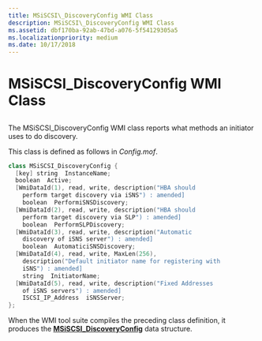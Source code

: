 ```yaml
---
title: MSiSCSI\_DiscoveryConfig WMI Class
description: MSiSCSI\_DiscoveryConfig WMI Class
ms.assetid: dbf170ba-92ab-47bd-a076-5f54129305a5
ms.localizationpriority: medium
ms.date: 10/17/2018
---
```


# MSiSCSI\_DiscoveryConfig WMI Class


## <span id="ddk_msiscsi_discoveryconfig_wmi_class_kr"></span><span id="DDK_MSISCSI_DISCOVERYCONFIG_WMI_CLASS_KR"></span>


The MSiSCSI\_DiscoveryConfig WMI class reports what methods an initiator uses to do discovery.

This class is defined as follows in *Config.mof*.

```cpp
class MSiSCSI_DiscoveryConfig {
  [key] string  InstanceName;
  boolean  Active;
  [WmiDataId(1), read, write, description("HBA should
    perform target discovery via iSNS") : amended] 
    boolean  PerformiSNSDiscovery;
  [WmiDataId(2), read, write, description("HBA should 
    perform target discovery via SLP") : amended] 
    boolean  PerformSLPDiscovery;
  [WmiDataId(3), read, write, description("Automatic 
    discovery of iSNS server") : amended] 
    boolean  AutomaticiSNSDiscovery;
  [WmiDataId(4), read, write, MaxLen(256), 
    description("Default initiator name for registering with 
    iSNS") : amended] 
    string  InitiatorName;
  [WmiDataId(5), read, write, description("Fixed Addresses 
    of iSNS servers") : amended] 
    ISCSI_IP_Address  iSNSServer;
};
```

When the WMI tool suite compiles the preceding class definition, it produces the [**MSiSCSI\_DiscoveryConfig**](https://msdn.microsoft.com/library/windows/hardware/ff562991) data structure.

 

 





